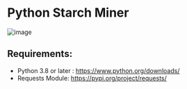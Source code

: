 # Python Starch Miner
![image](https://user-images.githubusercontent.com/21150449/172701829-1cb729e5-194d-4785-be02-7f64ba1000ad.png)

## Requirements:
- Python 3.8 or later : https://www.python.org/downloads/
- Requests Module: https://pypi.org/project/requests/
